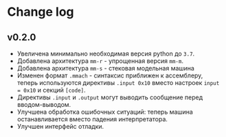 # Change log

## v0.2.0

* Увеличена минимально необходимая версия python до `3.7`.
* Добавлена архитектура `mm-r` - упрощенная версия `mm-m`.
* Добавлена архитектура `mm-s` - стековая модельная машина
* Изменен формат `.mmach` - синтаксис приближен к ассемблеру, теперь используются
  директивы `.input 0x10` вместо настроек `input = 0x10` и секций `[code]`.
* Директивы `.input` и `.output` могут выводить сообщение перед вводом-выводом.
* Улучшена обработка ошибочных ситуаций: теперь машина останавливается вместо
  падения интерпретатора.
* Улучшен интерфейс отладки.
